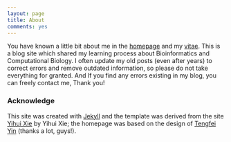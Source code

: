 ```yaml
---
layout: page
title: About
comments: yes
---
```


You have known a little bit about me in the [homepage](/) and my [vitae](../vitae/). This is a blog site which shared my learning process about Bioinformatics and Computational Biology. I often update my old posts (even after years) to correct errors and remove outdated information, so please do not take everything for granted. And
If you find any errors existing in my blog, you can freely contact me, Thank you!
### Acknowledge

This site was created with [Jekyll](https://github.com/mojombo/jekyll) and the template was derived from the site [Yihui Xie](http://yihui.name) by Yihui Xie; the homepage was based on the design of [Tengfei Yin](http://www.tengfei.name) (thanks a lot, guys!).  


